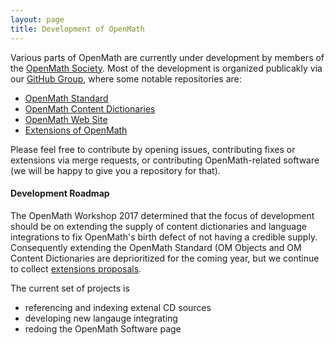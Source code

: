 ```yaml
---
layout: page
title: Development of OpenMath
---
```


Various parts of OpenMath are currently under development by members of the
[OpenMath Society](./society/). Most of the development is organized publicakly via our
[GitHub Group](https://github.com/OpenMath), where some notable repositories are:

* [OpenMath Standard](http://github.com/OpenMath/OMSTD)
* [OpenMath Content Dictionaries](http://github.com/OpenMath/CDs) 
* [OpenMath Web Site](http://github.com/OpenMath/openmath.github.io)
* [Extensions of OpenMath](http://github.com/OpenMath/OM3)

Please feel free to contribute by opening
issues, contributing fixes or extensions via merge requests, or contributing
OpenMath-related software (we will be happy to give you a repository for that).

#### Development Roadmap

The OpenMath Workshop 2017 determined that the focus of development should be on extending
the supply of content dictionaries and language integrations to fix OpenMath's birth
defect of not having a credible supply. Consequently extending the OpenMath Standard (OM
Objects and OM Content Dictionaries are deprioritized for the coming year, but we continue
to collect [extensions proposals](http://github.com/OpenMath/OM3).
 
The current set of projects is

* referencing and indexing extenal CD sources
* developing new langauge integrating
* redoing the OpenMath Software page


